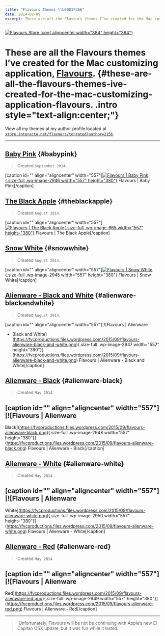```yaml
--- 
title: "Flavours Themes \\U0001F366" 
date: 2014-08-09
excerpt: These are all the Flavours themes I’ve created for the Mac customizing application, Flavours. 
---
```


[![Flavours Store
Icon](http://store.interacto.net/flavours/global/store/images/store@384.png){.aligncenter
width="384"
height="384"}](http://store.interacto.net/flavours/toprated?author=2156)

These are all the Flavours themes I’ve created for the Mac customizing application, [Flavours](http://www.flavours.interacto.net/ "Flavours"). {#these-are-all-the-flavours-themes-ive-created-for-the-mac-customizing-application-flavours. .intro style="text-align:center;"}
==============================================================================================================================================

View all my themes at my author profile located at
[`store.interacto.net/flavours/toprated?author=2156`](http://store.interacto.net/flavours/toprated?author=2156 "Flavours Store").

------------------------------------------------------------------------

[Baby Pink](http://store.interacto.net/flavours/uuid/9D0FD386-8DD1-4934-B566-1C095BB919CC) {#babypink}
------------------------------------------------------------------------------------------

> Created `September 2014`.

\[caption id="" align="aligncenter" width="557"\][![Flavours | Baby
Pink](https://fvcproductions.files.wordpress.com/2015/09/flavours-baby-pink.png){.size-full
.wp-image-2946 width="557"
height="380"}](https://fvcproductions.files.wordpress.com/2015/09/flavours-baby-pink.png)
Flavours | Baby Pink\[/caption\]

[The Black Apple](http://store.interacto.net/flavours/uuid/85C33D67-F9BB-4D59-A516-E1E7A45109F1) {#theblackapple}
------------------------------------------------------------------------------------------------

> Created `August 2014`.

\[caption id="" align="aligncenter" width="557"\][![Flavours | The Black
Apple](https://fvcproductions.files.wordpress.com/2014/08/85c33d67-f9bb-4d59-a516-e1e7a45109f1_2-1618-flavour.png){.size-full
.wp-image-665 width="557"
height="380"}](https://fvcproductions.files.wordpress.com/2014/08/85c33d67-f9bb-4d59-a516-e1e7a45109f1_2-1618-flavour.png)
Flavours | The Black Apple\[/caption\]

[Snow White](http://store.interacto.net/flavours/uuid/438AE9DE-0E77-4D22-BE08-DD1FBF4E1B6B) {#snowwhite}
-------------------------------------------------------------------------------------------

> Created `August 2014`.

\[caption id="" align="aligncenter" width="557"\][![Flavours | Snow
White](https://fvcproductions.files.wordpress.com/2015/09/flavours-snow-white.png){.size-full
.wp-image-2945 width="557"
height="380"}](https://fvcproductions.files.wordpress.com/2015/09/flavours-snow-white.png)
Flavours | Snow White\[/caption\]

[Alienware - Black and White](http://store.interacto.net/flavours/uuid/5A50D6B9-F5A0-424E-B8CD-D34C1C72C49F) {#alienware-blackandwhite}
------------------------------------------------------------------------------------------------------------

> Created `August 2014`.

\[caption id="" align="aligncenter" width="557"\][![Flavours | Alienware
- Black and
White](https://fvcproductions.files.wordpress.com/2015/09/flavours-alienware-black-and-white.png){.size-full
.wp-image-2947 width="557"
height="380"}](https://fvcproductions.files.wordpress.com/2015/09/flavours-alienware-black-and-white.png)
Flavours | Alienware - Black and White\[/caption\]

[Alienware - Black](http://store.interacto.net/flavours/uuid/B839C9C1-FBE0-42DE-8274-435644858FCE) {#alienware-black}
--------------------------------------------------------------------------------------------------

> Created `May 2014`.

\[caption id="" align="aligncenter" width="557"\][![Flavours | Alienware
-
Black](https://fvcproductions.files.wordpress.com/2015/09/flavours-alienware-black.png){.size-full
.wp-image-2948 width="557"
height="380"}](https://fvcproductions.files.wordpress.com/2015/09/flavours-alienware-black.png)
Flavours | Alienware - Black\[/caption\]

[Alienware - White](http://store.interacto.net/flavours/uuid/0DF031F5-CE3A-4DE1-B550-F5F80FD92DAB) {#alienware-white}
--------------------------------------------------------------------------------------------------

> Created `May 2014`.

\[caption id="" align="aligncenter" width="557"\][![Flavours | Alienware
-
White](https://fvcproductions.files.wordpress.com/2015/09/flavours-alienware-white.png){.size-full
.wp-image-2950 width="557"
height="380"}](https://fvcproductions.files.wordpress.com/2015/09/flavours-alienware-white.png)
Flavours | Alienware - White\[/caption\]

[Alienware - Red](http://store.interacto.net/flavours/uuid/711CDD64-DCAF-4198-BE2F-55BF360C88DF) {#alienware-red}
------------------------------------------------------------------------------------------------

> Created `May 2014`.

\[caption id="" align="aligncenter" width="557"\][![Flavours | Alienware
-
Red](https://fvcproductions.files.wordpress.com/2015/09/flavours-alienware-red.png){.size-full
.wp-image-2949 width="557"
height="380"}](https://fvcproductions.files.wordpress.com/2015/09/flavours-alienware-red.png)
Flavours | Alienware - Red\[/caption\]

------------------------------------------------------------------------

>  Unfortunately, Flavours will be not be continuing with Apple’s new El
> Capitan OSX update, but it was fun while it lasted.
